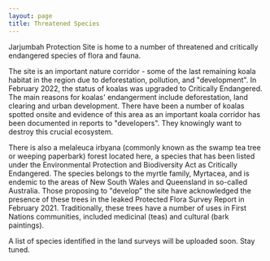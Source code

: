 ```yaml
---
layout: page
title: Threatened Species
---
```


Jarjumbah Protection Site is home to a number of threatened and critically endangered species of flora and fauna.

The site is an important nature corridor - some of the last remaining koala habitat in the region due to deforestation, pollution, and "development". In February 2022, the status of koalas was upgraded to Critically Endangered. The main reasons for koalas' endangerment include deforestation, land clearing and urban development. There have been a number of koalas spotted onsite and evidence of this area as an important koala corridor has been documented in reports to "developers". They knowingly want to destroy this crucial ecosystem.

There is also a melaleuca irbyana (commonly known as the swamp tea tree or weeping paperbark) forest located here, a species that has been listed under the Environmental Protection and Biodiversity Act as Critically Endangered. The species belongs to the myrtle family, Myrtacea, and is endemic to the areas of New South Wales and Queensland in so-called Australia. Those proposing to "develop" the site have acknowledged the presence of these trees in the leaked Protected Flora Survey Report in February 2021. Traditionally, these trees have a number of uses in First Nations communities, included medicinal (teas) and cultural (bark paintings). 

A list of species identified in the land surveys will be uploaded soon. Stay tuned.
